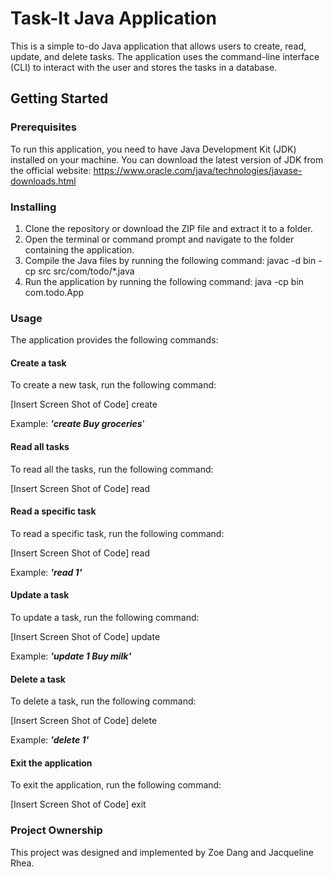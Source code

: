 #  Task-It Java Application

This is a simple to-do Java application that allows users to create, read, update, and delete tasks. The application uses the command-line interface (CLI) to interact with the user and stores the tasks in a database.

## Getting Started

### Prerequisites

To run this application, you need to have Java Development Kit (JDK) installed on your machine. You can download the latest version of JDK from the official website: https://www.oracle.com/java/technologies/javase-downloads.html

### Installing

1. Clone the repository or download the ZIP file and extract it to a folder.
2. Open the terminal or command prompt and navigate to the folder containing the application.
3. Compile the Java files by running the following command: javac -d bin -cp src src/com/todo/*.java
4. Run the application by running the following command: java -cp bin com.todo.App

### Usage

The application provides the following commands:

#### Create a task

To create a new task, run the following command:

[Insert Screen Shot of Code] create <task description>

Example: **_****'create Buy groceries****_**'

#### Read all tasks

To read all the tasks, run the following command:

[Insert Screen Shot of Code] read

#### Read a specific task

To read a specific task, run the following command:

[Insert Screen Shot of Code] read <task id>

Example: **_'read 1'_**

#### Update a task

To update a task, run the following command:

[Insert Screen Shot of Code] update <task id> <new task description>

Example: **_'update 1 Buy milk'_**

#### Delete a task

To delete a task, run the following command:

[Insert Screen Shot of Code] delete <task id>

Example: **_'delete 1'_**

#### Exit the application

To exit the application, run the following command:

[Insert Screen Shot of Code] exit

### Project Ownership

This project was designed and implemented by Zoe Dang and Jacqueline Rhea.

